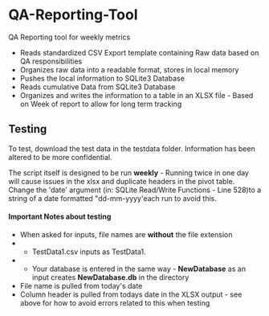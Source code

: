 # QA-Reporting-Tool
QA Reporting tool for weekly metrics

* Reads standardized CSV Export template containing Raw data based on QA responsibilities
* Organizes raw data into a readable format, stores in local memory
* Pushes the local information to SQLite3 Database
* Reads cumulative Data from SQLite3 Database
* Organizes and writes the information to a table in an XLSX file - Based on Week of report to allow for long term tracking

## Testing
To test, download the test data in the testdata folder. Information has been altered to be more confidential.

The script itself is designed to be run **weekly** - Running twice in one day will cause issues in the xlsx and duplicate headers in the pivot table. Change the 'date' argument (in: SQLite Read/Write Functions - Line 528)to a string of a date formatted "dd-mm-yyyy'each run to avoid this.

#### Important Notes about testing

* When asked for inputs, file names are __without__ the file extension
* * TestData1.csv inputs as TestData1.
* * Your database is entered in the same way - __NewDatabase__ as an input creates __NewDatabase.db__ in the directory
* File name is pulled from today's date
* Column header is pulled from todays date in the XLSX output - see above for how to avoid errors related to this when testing
